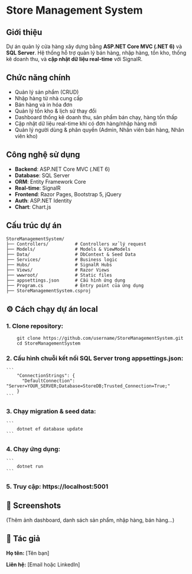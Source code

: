 ﻿# Store Management System

## Giới thiệu
Dự án quản lý cửa hàng xây dựng bằng **ASP.NET Core MVC (.NET 6)** và **SQL Server**.
Hệ thống hỗ trợ quản lý bán hàng, nhập hàng, tồn kho, thống kê doanh thu, và **cập nhật dữ liệu real-time** với SignalR.

## Chức năng chính
- Quản lý sản phẩm (CRUD)
- Nhập hàng từ nhà cung cấp
- Bán hàng và in hóa đơn
- Quản lý tồn kho & lịch sử thay đổi
- Dashboard thống kê doanh thu, sản phẩm bán chạy, hàng tồn thấp
- Cập nhật dữ liệu real-time khi có đơn hàng/nhập hàng mới
- Quản lý người dùng & phân quyền (Admin, Nhân viên bán hàng, Nhân viên kho)

## Công nghệ sử dụng
- **Backend**: ASP.NET Core MVC (.NET 6)
- **Database**: SQL Server
- **ORM**: Entity Framework Core
- **Real-time**: SignalR
- **Frontend**: Razor Pages, Bootstrap 5, jQuery
- **Auth**: ASP.NET Identity
- **Chart**: Chart.js

## Cấu trúc dự án
```
StoreManagementSystem/
├── Controllers/          # Controllers xử lý request
├── Models/               # Models & ViewModels
├── Data/                 # DbContext & Seed Data
├── Services/             # Business logic
├── Hubs/                 # SignalR Hubs
├── Views/                # Razor Views
├── wwwroot/              # Static files
├── appsettings.json      # Cấu hình ứng dụng
├── Program.cs            # Entry point của ứng dụng
├── StoreManagementSystem.csproj
```

## ⚙️ Cách chạy dự án local
### 1. Clone repository:
   ```
	   git clone https://github.com/username/StoreManagementSystem.git
	   cd StoreManagementSystem

   ```

### 2. Cấu hình chuỗi kết nối SQL Server trong appsettings.json:
	```
		"ConnectionStrings": {
		  "DefaultConnection": "Server=YOUR_SERVER;Database=StoreDB;Trusted_Connection=True;"
		}
	```

### 3. Chạy migration & seed data:
	```
		dotnet ef database update
	```

### 4. Chạy ứng dụng:
	```
		dotnet run
	```

### 5. Truy cập: https://localhost:5001

## 📸 Screenshots

(Thêm ảnh dashboard, danh sách sản phẩm, nhập hàng, bán hàng...)

## 👤 Tác giả

**Họ tên:** [Tên bạn]

**Liên hệ:** [Email hoặc LinkedIn]